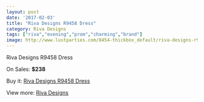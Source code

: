 ```yaml
---
layout: post
date: '2017-02-03'
title: "Riva Designs R9458 Dress"
category: Riva Designs
tags: ["riva","evening","prom","charming","brand"]
image: http://www.lustparties.com/8454-thickbox_default/riva-designs-r9458-dress.jpg
---
```

Riva Designs R9458 Dress

On Sales: **$238**
<a href="https://www.lustparties.com/en/riva-designs/2869-riva-designs-r9458-dress.html"><amp-img layout="responsive" width="600" height="600" src="//www.lustparties.com/8454-thickbox_default/riva-designs-r9458-dress.jpg" alt="Riva Designs R9458 Dress 0" /></a>
<a href="https://www.lustparties.com/en/riva-designs/2869-riva-designs-r9458-dress.html"><amp-img layout="responsive" width="600" height="600" src="//www.lustparties.com/8456-thickbox_default/riva-designs-r9458-dress.jpg" alt="Riva Designs R9458 Dress 1" /></a>
<a href="https://www.lustparties.com/en/riva-designs/2869-riva-designs-r9458-dress.html"><amp-img layout="responsive" width="600" height="600" src="//www.lustparties.com/8455-thickbox_default/riva-designs-r9458-dress.jpg" alt="Riva Designs R9458 Dress 2" /></a>

Buy it: [Riva Designs R9458 Dress](https://www.lustparties.com/en/riva-designs/2869-riva-designs-r9458-dress.html "Riva Designs R9458 Dress")

View more: [Riva Designs](https://www.lustparties.com/en/6-riva-designs "Riva Designs")